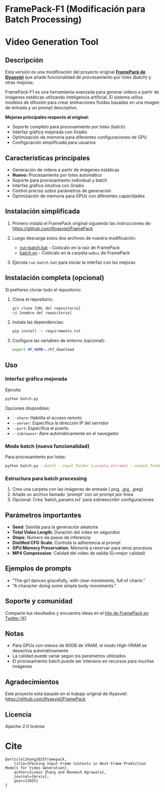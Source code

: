 # FramePack-F1 (Modificación para Batch Processing)  
# Video Generation Tool  

## Descripción  

Esta versión es una modificación del proyecto original **[FramePack de lllyasviel](https://github.com/lllyasviel/FramePack)** que añade funcionalidad de procesamiento por lotes (batch) y otras mejoras.  

FramePack-F1 es una herramienta avanzada para generar videos a partir de imágenes estáticas utilizando inteligencia artificial. El sistema utiliza modelos de difusión para crear animaciones fluidas basadas en una imagen de entrada y un prompt descriptivo.  

**Mejoras principales respecto al original:**  
- Soporte completo para procesamiento por lotes (batch)  
- Interfaz gráfica mejorada con Gradio  
- Optimización de memoria para diferentes configuraciones de GPU  
- Configuración simplificada para usuarios  

## Características principales  

- Generación de videos a partir de imágenes estáticas  
- **Nuevo:** Procesamiento por lotes automático  
- Soporte para procesamiento individual y batch  
- Interfaz gráfica intuitiva con Gradio  
- Control preciso sobre parámetros de generación  
- Optimización de memoria para GPUs con diferentes capacidades  

## Instalación simplificada  

1. Primero instala el FramePack original siguiendo las instrucciones de:  
   https://github.com/lllyasviel/FramePack  

2. Luego descarga estos dos archivos de nuestra modificación:  
   - [run-batch.bat](enlace_al_archivo) - Colócalo en la raíz de FramePack  
   - [batch.py](enlace_al_archivo) - Colócalo en la carpeta `webui` de FramePack  

3. Ejecuta `run-batch.bat` para iniciar la interfaz con las mejoras  

## Instalación completa (opcional)  

Si prefieres clonar todo el repositorio:  

1. Clona el repositorio:  
   ```bash  
   git clone [URL del repositorio]  
   cd [nombre del repositorio]  
   ```  

2. Instala las dependencias:  
   ```bash  
   pip install -r requirements.txt  
   ```  

3. Configura las variables de entorno (opcional):  
   ```bash  
   export HF_HOME=./hf_download  
   ```  

## Uso  

### Interfaz gráfica mejorada  

Ejecuta:  
```bash  
python batch.py  
```  

Opciones disponibles:  
- `--share`: Habilita el acceso remoto  
- `--server`: Especifica la dirección IP del servidor  
- `--port`: Especifica el puerto  
- `--inbrowser`: Abre automáticamente en el navegador  

### Modo batch (nueva funcionalidad)  

Para procesamiento por lotes:  
```bash  
python batch.py --batch --input_folder [carpeta_entrada] --output_folder [carpeta_salida] --duration [duración] --seed [semilla] --steps [pasos]  
```  

### Estructura para batch processing  

1. Crea una carpeta con las imágenes de entrada (.png, .jpg, .jpeg)  
2. Añade un archivo llamado 'prompt' con un prompt por línea  
3. Opcional: Crea 'batch_params.txt' para sobreescribir configuraciones  

## Parámetros importantes  

- **Seed**: Semilla para la generación aleatoria  
- **Total Video Length**: Duración del video en segundos  
- **Steps**: Número de pasos de inferencia  
- **Distilled CFG Scale**: Controla la adherencia al prompt  
- **GPU Memory Preservation**: Memoria a reservar para otros procesos  
- **MP4 Compression**: Calidad del video de salida (0=mejor calidad)  

## Ejemplos de prompts  

- "The girl dances gracefully, with clear movements, full of charm."  
- "A character doing some simple body movements."  

## Soporte y comunidad  

Comparte tus resultados y encuentra ideas en el [hilo de FramePack en Twitter (X)](https://x.com/search?q=framepack&f=live)  

## Notas  

- Para GPUs con menos de 60GB de VRAM, el modo High-VRAM se desactiva automáticamente  
- La calidad puede variar según los parámetros utilizados  
- El procesamiento batch puede ser intensivo en recursos para muchas imágenes  

## Agradecimientos  

Este proyecto está basado en el trabajo original de lllyasviel:  
https://github.com/lllyasviel/FramePack  

## Licencia  

Apache-2.0 license  

# Cite  

    @article{zhang2025framepack,  
        title={Packing Input Frame Contexts in Next-Frame Prediction Models for Video Generation},  
        author={Lvmin Zhang and Maneesh Agrawala},  
        journal={Arxiv},  
        year={2025}  
    }